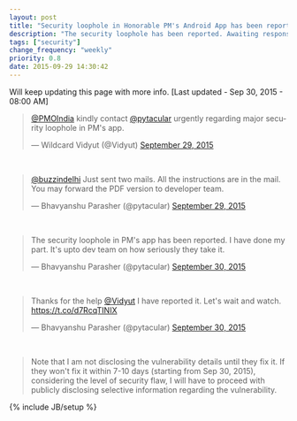 ```yaml
---
layout: post
title: "Security loophole in Honorable PM's Android App has been reported"
description: "The security loophole has been reported. Awaiting response from developer team."
tags: ["security"]
change_frequency: "weekly"
priority: 0.8
date: 2015-09-29 14:30:42
---
```


Will keep updating this page with more info. [Last updated - Sep 30, 2015 - 08:00 AM]

<blockquote class="twitter-tweet" lang="en"><p lang="en" dir="ltr"><a href="https://twitter.com/PMOIndia">@PMOIndia</a> kindly contact <a href="https://twitter.com/pytacular">@pytacular</a> urgently regarding major security loophole in PM&#39;s app.</p>&mdash; Wildcard Vidyut (@Vidyut) <a href="https://twitter.com/Vidyut/status/648927096794972160">September 29, 2015</a></blockquote><br>

<blockquote class="twitter-tweet" lang="en"><p lang="en" dir="ltr"><a href="https://twitter.com/buzzindelhi">@buzzindelhi</a> Just sent two mails. All the instructions are in the mail. You may forward the PDF version to developer team.</p>&mdash; Bhavyanshu Parasher (@pytacular) <a href="https://twitter.com/pytacular/status/649010243796504576">September 29, 2015</a></blockquote><br>

<blockquote class="twitter-tweet" lang="en"><p lang="en" dir="ltr">The security loophole in PM&#39;s app has been reported. I have done my part. It&#39;s upto dev team on how seriously they take it.</p>&mdash; Bhavyanshu Parasher (@pytacular) <a href="https://twitter.com/pytacular/status/649028325671727104">September 30, 2015</a></blockquote><br>

<blockquote class="twitter-tweet" lang="en"><p lang="en" dir="ltr">Thanks for the help <a href="https://twitter.com/Vidyut">@Vidyut</a>&#10;I have reported it. Let&#39;s wait and watch.  &#10;<a href="https://t.co/d7RcqTINIX">https://t.co/d7RcqTINIX</a></p>&mdash; Bhavyanshu Parasher (@pytacular) <a href="https://twitter.com/pytacular/status/649030025518288896">September 30, 2015</a></blockquote><br>

> Note that I am not disclosing the vulnerability details until they fix it. If they won't fix it within 7-10 days (starting from Sep 30, 2015), considering the level of security flaw, I will have to proceed with publicly disclosing selective information regarding the vulnerability. 

<script async src="//platform.twitter.com/widgets.js" charset="utf-8"></script>


{% include JB/setup %}
